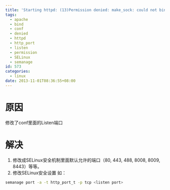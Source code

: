 ```yaml
---
title: 'Starting httpd: (13)Permission denied: make_sock: could not bind to address 解决方案'
tags:
  - apache
  - bind
  - conf
  - denied
  - httpd
  - http_port
  - listen
  - permission
  - SELinux
  - semanage
id: 573
categories:
  - linux
date: 2013-11-01T08:36:55+08:00
---
```


# 原因
修改了conf里面的Listen端口

# 解决
1. 修改成SELinux安全机制里面默认允许的端口（80, 443, 488, 8008, 8009, 8443）等等。
2. 修改SELinux安全设置
  如：
  ```bash
  semanage port -a -t http_port_t -p tcp <listen port>
  ```
